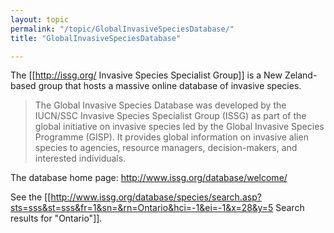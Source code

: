 ```yaml
---
layout: topic
permalink: "/topic/GlobalInvasiveSpeciesDatabase/"
title: "GlobalInvasiveSpeciesDatabase"

---
```


The [[http://issg.org/ Invasive Species Specialist Group]] is a New Zeland-based group that hosts a massive online database of invasive species.

<blockquote>
The Global Invasive Species Database was developed by the IUCN/SSC Invasive Species Specialist Group (ISSG) as part of the global initiative on invasive species led by the Global Invasive Species Programme (GISP). It provides global information on invasive alien species to agencies, resource managers, decision-makers, and interested individuals.
</blockquote>

The database home page: http://www.issg.org/database/welcome/

See the [[http://www.issg.org/database/species/search.asp?sts=sss&st=sss&fr=1&sn=&rn=Ontario&hci=-1&ei=-1&x=28&y=5 Search results for "Ontario"]].

